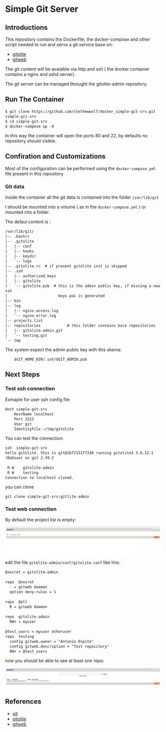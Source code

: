 # Simple Git Server

## Introductions
This repository contains the Dockerfile, the docker-compose and other script needed to run and serve a git 
service base on:
* [gitolite](https://gitolite.com/gitolite/index.html)
* [gitweb](https://git-scm.com/docs/gitweb)

The git content will be avaialble via http and ssh ( the docker container contains a nginx and sshd server).

The git server can be managed throught the gitolite-admin repository.

## Run The Container

```
$ git clone https://github.com/stethewwolf/docker_simple-git-srv.git simple-git-srv
$ cd simple-git-srv
$ docker-compose up -d
```

In this way the container will open the ports 80 and 22, by defaults no repository should visible.

## Confiration and Customizations

Most of the configuration can be performed using the `docker-compose.yml` file present in this repository

### Git data

Inside the container all the git data is contained into the folder
`/var/lib/git`

I should be mounted into a volume ( as in the  `docker-compose.yml` ) or
mounted into a folder.

The defaul content is :

```
/var/lib/git/
|-- .bashrc
|-- .gitolite
|   |-- conf
|   |-- hooks
|   |-- keydir
|   `-- logs
|-- .gitolite.rc  # if present gitolite init is skipped
|-- .ssh
|   |-- authorized_keys
|   |-- gitolite   
|   `-- gitolite.pub  # this is the admin public key, if missing a new ssh
|						keys pai is generated 
|-- bin
|-- log
|   |-- nginx-access.log
|   `-- nginx-error.log
|-- projects.list
|-- repositories			# this folder contains bare repositories
|   |-- gitolite-admin.git
|   `-- testing.git
`-- tmp
```

The system expect the admin public key with this skema:
```
	$GIT_HOME_DIR/.ssh/$GIT_ADMIN.pub
``` 

## Next Steps

### Test ssh connection

Exmaple for user ssh config file
```
Host simple-git-srv
    HostName localhost
    Port 2222
    User git
    IdentityFile ~/tmp/gitolite
```

You can test the connection:
```
ssh  simple-git-srv
hello gitolite, this is git@1bf2152f7330 running gitolite3 3.6.12-1 (Debian) on git 2.39.2

 R W	gitolite-admin
 R W	testing
Connection to localhost closed.
```

you can clone  
```
git clone simple-git-srv:gitlite-admin 
```

### Test web connection

By default the  project list is empty:

![empty_projects_list](pictures/empty_projects_list.png)

edit the file  `gitolite-admin/conf/gitolite.conf` like this:
```
@secret = gitolite-admin
 
repo  @secret
  - = gitweb daemon
  option deny-rules = 1
 
repo  @all
  R = gitweb daemon
 
repo  gitolite-admin
  RW+ = myuser
 
@test_users = myuser otheruser
repo  testing
  config gitweb.owner = "Antonio Ospite"
  config gitweb.description = "Test repository"
  RW+ = @test_users

```

now you should be able to see at least one repo:

![projects_list](pictures/projects_list.png)



## References
* [git](https://git-scm.com/)
* [gitolite](https://gitolite.com/gitolite/index.html)
* [gitweb](https://git-scm.com/docs/gitweb)

